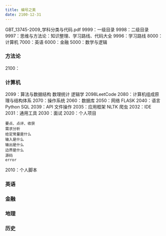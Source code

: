 ```yaml
---
title: 编号之美
date: 2100-12-31  
---
```

GBT_13745-2009_学科分类与代码.pdf
9999：一级目录
9998：二级目录
9997：思维与方法论：知识整理、学习路线、代码大全
9996：学习路线
8000：计算机
7000：英语
6000：金融
5000：数学与逻辑

### 方法论
2100：
### 计算机
2099：算法与数据结构 数理统计 逻辑学 2098LeetCode
2080：计算机组成原理与结构体系
2070：操作系统
2060：数据库
2050：网络 FLASK 
2040：语言 Python SQL 
2039：API 文件操作
2035：应用框架 NLTK 爬虫
2032：IDE
2031：通用工具
2030：面试
2020：个人项目
```
要点、点评、收获
需求分析
给定常量是什么
输入是什么
输出是什么
边界是什么
源码
error
```
2010：个人脚本
### 英语
### 金融
### 地理
### 历史